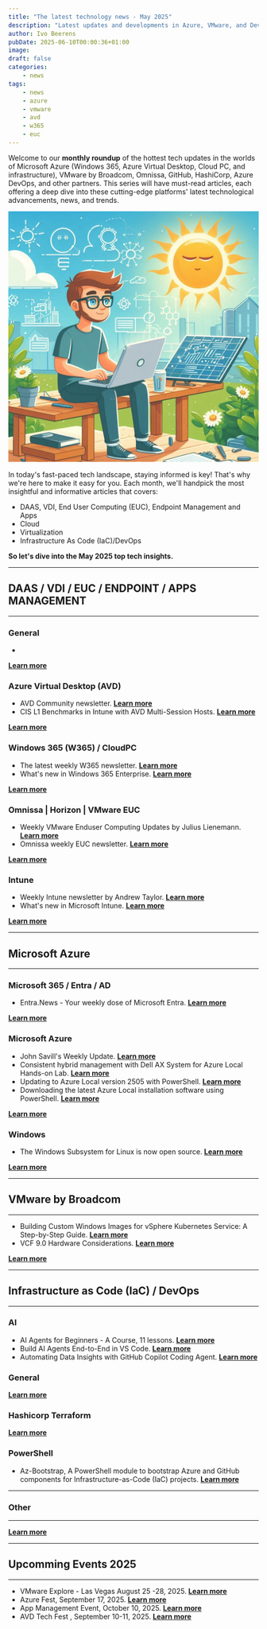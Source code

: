 ```yaml
---
title: "The latest technology news - May 2025"
description: "Latest updates and developments in Azure, VMware, and DevOps technologies for April 2025."
author: Ivo Beerens
pubDate: 2025-06-10T00:00:36+01:00
image: 
draft: false
categories:
    - news
tags:
    - news
    - azure
    - vmware
    - avd
    - w365
    - euc
---
```


Welcome to our **monthly roundup** of the hottest tech updates in the worlds of Microsoft Azure (Windows 365, Azure Virtual Desktop, Cloud PC, and infrastructure), VMware by Broadcom, Omnissa, GitHub, HashiCorp, Azure DevOps, and other partners. This series will have must-read articles, each offering a deep dive into these cutting-edge platforms' latest technological advancements, news, and trends.

![newsletter](images/april2025.jpeg)

In today's fast-paced tech landscape, staying informed is key! That's why we're here to make it easy for you. Each month, we'll handpick the most insightful and informative articles that covers:
- DAAS, VDI, End User Computing (EUC), Endpoint Management and Apps
- Cloud
- Virtualization
- Infrastructure As Code (IaC)/DevOps

**So let's dive into the May 2025 top tech insights.**

---
## **DAAS / VDI / EUC / ENDPOINT / APPS MANAGEMENT**

---

### **General**

- 

[**Learn more**]()

### **Azure Virtual Desktop (AVD)**
- AVD Community newsletter. [**Learn more**](https://avdcommunity.com/category/newsletter/)
- CIS L1 Benchmarks in Intune with AVD Multi-Session Hosts. [**Learn more**](https://joeloveless.com/2025/05/cis-benchmarks-avd-multisession/)


[**Learn more**]()

### **Windows 365 (W365) / CloudPC**

- The latest weekly W365 newsletter. [**Learn more**](https://w365community.com/)
- What's new in Windows 365 Enterprise. [**Learn more**](https://learn.microsoft.com/en-us/windows-365/enterprise/whats-new)

[**Learn more**]()

### **Omnissa | Horizon | VMware EUC**

- Weekly VMware Enduser Computing Updates by Julius Lienemann. [**Learn more**](https://juliuslienemann.wordpress.com/)
- Omnissa weekly EUC newsletter. [**Learn more**](https://blog.simonelberts.nl/)

[**Learn more**]()

### **Intune**
- Weekly Intune newsletter by Andrew Taylor. [**Learn more**](https://andrewstaylor.com/category/newsletter/)
- What's new in Microsoft Intune. [**Learn more**](https://learn.microsoft.com/en-us/mem/intune/fundamentals/whats-new)

[**Learn more**]()

---
## **Microsoft Azure**
---
### **Microsoft 365 / Entra / AD**

- Entra.News - Your weekly dose of Microsoft Entra. [**Learn more**](https://entra.news/)


[**Learn more**]()

### **Microsoft Azure**

- John Savill's Weekly Update. [**Learn more**](https://www.youtube.com/playlist?list=PLlVtbbG169nGL0hj1CeL2Zjmr73SmXIpc)
- Consistent hybrid management with Dell AX System for Azure Local Hands-on Lab. [**Learn more**](https://democenter.dell.com/interactive/ITD-0243)
- Updating to Azure Local version 2505 with PowerShell. [**Learn more**](https://blog.graa.dev/AzureLocal-UpdatePowerShell2505)
- Downloading the latest Azure Local installation software using PowerShell. [**Learn more**](https://blog.graa.dev/AzureLocal-SoftwarePowerShell)




[**Learn more**]()

### **Windows**
- The Windows Subsystem for Linux is now open source. [**Learn more**](https://blogs.windows.com/windowsdeveloper/2025/05/19/the-windows-subsystem-for-linux-is-now-open-source/)


[**Learn more**]()

---
## **VMware by Broadcom**

---
- Building Custom Windows Images for vSphere Kubernetes Service: A Step-by-Step Guide. [**Learn more**](https://worker-node.com/2025/05/31/building-windows-images-for-vsphere-supervisor/)
- VCF 9.0 Hardware Considerations. [**Learn more**](https://williamlam.com/2025/05/vcf-9-0-hardware-considerations.html)

[**Learn more**]()

---
## **Infrastructure as Code (IaC) / DevOps**
---

### AI
- AI Agents for Beginners - A Course, 11 lessons. [**Learn more**](https://github.com/microsoft/ai-agents-for-beginners)
- Build AI Agents End-to-End in VS Code. [**Learn more**](https://techcommunity.microsoft.com/blog/azuredevcommunityblog/build-ai-agents-end-to-end-in-vs-code/4418117)
- Automating Data Insights with GitHub Copilot Coding Agent. [**Learn more**](https://www.youtube.com/watch?v=GKRG75JRZIE&ab_channel=DougFinke)


### **General**

[**Learn more**]()

<!-- ### **GitHub** -->

### **Hashicorp Terraform**

[**Learn more**]()

### PowerShell
- Az-Bootstrap, A PowerShell module to bootstrap Azure and GitHub components for Infrastructure-as-Code (IaC) projects. [**Learn more**](https://github.com/kewalaka/az-bootstrap)

---
### **Other**
---

[**Learn more**]()

---
## **Upcomming Events 2025**
---

- VMware Explore - Las Vegas August 25 -28, 2025. [**Learn more**](https://www.vmware.com/explore/us)
- Azure Fest, September 17, 2025. [**Learn more**](https://www.azurefest.nl/)
- App Management Event, October 10, 2025. [**Learn more**](https://appmanagevent.com/)
- AVD Tech Fest , September 10-11, 2025. [**Learn more**]()